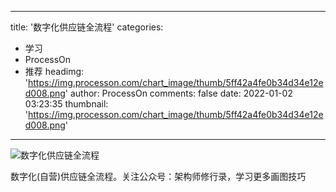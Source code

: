 
---
title: '数字化供应链全流程'
categories: 
 - 学习
 - ProcessOn
 - 推荐
headimg: 'https://img.processon.com/chart_image/thumb/5ff42a4fe0b34d34e12ed008.png'
author: ProcessOn
comments: false
date: 2022-01-02 03:23:35
thumbnail: 'https://img.processon.com/chart_image/thumb/5ff42a4fe0b34d34e12ed008.png'
---

<div>   
<img class="thumb" alt="数字化供应链全流程" src="https://img.processon.com/chart_image/thumb/5ff42a4fe0b34d34e12ed008.png" referrerpolicy="no-referrer">
<p>数字化(自营)供应链全流程。关注公众号：架构师修行录，学习更多画图技巧</p>  
</div>
            